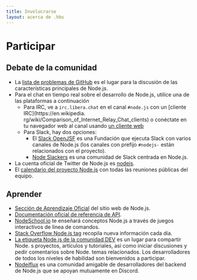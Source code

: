 ```yaml
---
title: Involucrarse
layout: acerca de .hbs
---
```


# Participar

## Debate de la comunidad

- La [lista de problemas de GitHub](https://github.com/nodejs/node/issues) es el lugar para la discusión de las características principales de Node.js.
- Para el chat en tiempo real sobre el desarrollo de Node.js, utilice una de las plataformas a continuación
  - Para IRC, ve a `irc.libera.chat` en el canal `#node.js` con un [cliente IRC](https\://en.wikipedia. rg/wiki/Comparison_of_Internet_Relay_Chat_clients) o conéctate en tu navegador web al canal usando [un cliente web](https://kiwiirc.com/nextclient/)
  - Para Slack, hay dos opciones:
    - El [Slack OpenJSF](https://slack-invite.openjsf.org/) es una Fundación que ejecuta Slack con varios canales de Node.js (los canales con prefijo `#nodejs-` están relacionados con el proyecto).
    - [Node Slackers](https://www.nodeslackers.com/) es una comunidad de Slack centrada en Node.js.
- La cuenta oficial de Twitter de Node.js es [nodejs](https://twitter.com/nodejs).
- El [calendario del proyecto Node.js](https://nodejs.org/calendar) con todas las reuniones públicas del equipo.

## Aprender

- [Sección de Aprendizaje Oficial](https://nodejs.org/en/learn/) del sitio web de Node.js.
- [Documentación oficial de referencia de API](https://nodejs.org/api/).
- [NodeSchool.io](https://nodeschool.io/) te enseñará conceptos Node.js a través de juegos interactivos de línea de comandos.
- [Stack Overflow Node.js tag](https://stackoverflow.com/questions/tagged/node.js) recopila nueva información cada día.
- [La etiqueta Node.js de la comunidad DEV](https://dev.to/t/node) es un lugar para compartir Node. s proyectos, artículos y tutoriales, así como iniciar discusiones y pedir comentarios sobre Node. temas relacionados. Los desarrolladores de todos los niveles de habilidad son bienvenidos a participar.
- [Nodeiflux](https://discordapp.com/invite/vUsrbjd) es una comunidad amigable de desarrolladores del backend de Node.js que se apoyan mutuamente en Discord.
